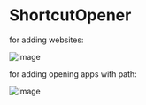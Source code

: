 ﻿# ShortcutOpener
for adding websites:

![image](https://github.com/1Mein/ShortcutOpener/assets/119441676/612045cb-9630-4414-98ce-5da3aa247ccf)




for adding opening apps with path:

![image](https://github.com/1Mein/ShortcutOpener/assets/119441676/d7a5f79f-8d7e-4c8b-9f72-ed1f858f626b)
